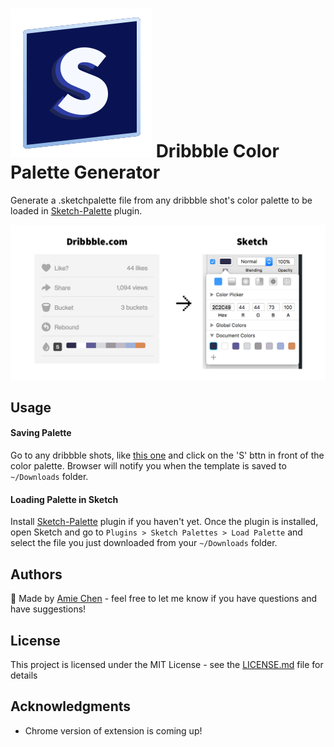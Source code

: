 # ![logo](./logo.svg) Dribbble Color Palette Generator

Generate a .sketchpalette file from any dribbble shot's color palette to be loaded in [Sketch-Palette](https://github.com/andrewfiorillo/sketch-palettes) plugin.

![Dribbble Color Palette](./example.png)

## Usage

#### Saving Palette
Go to any dribbble shots, like [this one](https://dribbble.com/shots/2716060-Book-Detail-Screen) and click on the 'S' bttn in front of the color palette. Browser will notify you when the template is saved to `~/Downloads` folder.

#### Loading Palette in Sketch
Install [Sketch-Palette](https://github.com/andrewfiorillo/sketch-palettes)  plugin if you haven't yet. Once the plugin is installed, open Sketch and go to `Plugins > Sketch Palettes > Load Palette` and select the file you just downloaded from your `~/Downloads` folder. 


## Authors

🐙 Made by [Amie Chen](https://www.amie-chen.com) - feel free to let me know if you have questions and have suggestions!

## License

This project is licensed under the MIT License - see the [LICENSE.md](./LICENSE.md) file for details

## Acknowledgments

* Chrome version of extension is coming up!

